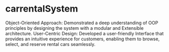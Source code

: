 # carrentalSystem
Object-Oriented Approach: Demonstrated a deep understanding of OOP principles by designing the system with a modular and Extensible architecture. User-Centric Design: Developed a user-friendly Interface that provides an intuitive experience for customers, enabling them to browse, select, and reserve rental cars seamlessly.
